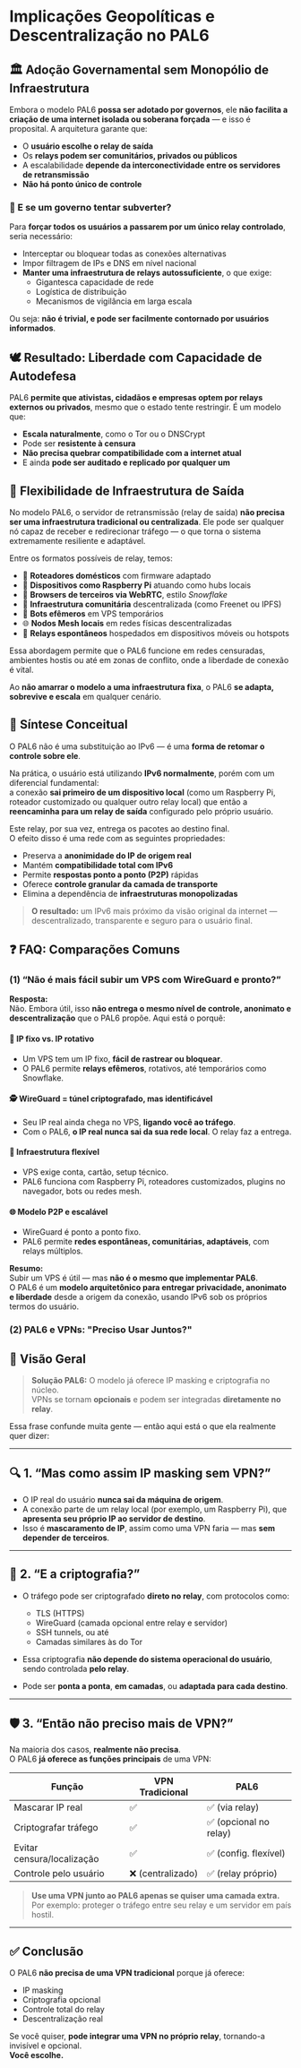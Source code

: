 
# Implicações Geopolíticas e Descentralização no PAL6

## 🏛️ Adoção Governamental sem Monopólio de Infraestrutura

Embora o modelo PAL6 **possa ser adotado por governos**, ele **não facilita a criação de uma internet isolada ou soberana forçada** — e isso é proposital. A arquitetura garante que:

- O **usuário escolhe o relay de saída**
- Os **relays podem ser comunitários, privados ou públicos**
- A escalabilidade **depende da interconectividade entre os servidores de retransmissão**
- **Não há ponto único de controle**

### 🧱 E se um governo tentar subverter?

Para **forçar todos os usuários a passarem por um único relay controlado**, seria necessário:

- Interceptar ou bloquear todas as conexões alternativas
- Impor filtragem de IPs e DNS em nível nacional
- **Manter uma infraestrutura de relays autossuficiente**, o que exige:
  - Gigantesca capacidade de rede
  - Logística de distribuição
  - Mecanismos de vigilância em larga escala

Ou seja: **não é trivial, e pode ser facilmente contornado por usuários informados**.

## 🕊️ Resultado: Liberdade com Capacidade de Autodefesa

PAL6 **permite que ativistas, cidadãos e empresas optem por relays externos ou privados**, mesmo que o estado tente restringir. É um modelo que:

- **Escala naturalmente**, como o Tor ou o DNSCrypt
- Pode ser **resistente à censura**
- **Não precisa quebrar compatibilidade com a internet atual**
- E ainda **pode ser auditado e replicado por qualquer um**

## 🧩 Flexibilidade de Infraestrutura de Saída

No modelo PAL6, o servidor de retransmissão (relay de saída) **não precisa ser uma infraestrutura tradicional ou centralizada**. Ele pode ser qualquer nó capaz de receber e redirecionar tráfego — o que torna o sistema extremamente resiliente e adaptável.

Entre os formatos possíveis de relay, temos:

- 🛜 **Roteadores domésticos** com firmware adaptado
- 🍓 **Dispositivos como Raspberry Pi** atuando como hubs locais
- 🧊 **Browsers de terceiros via WebRTC**, estilo *Snowflake*
- 🧱 **Infraestrutura comunitária** descentralizada (como Freenet ou IPFS)
- 🤖 **Bots efêmeros** em VPS temporários
- 🌐 **Nodos Mesh locais** em redes físicas descentralizadas
- 📡 **Relays espontâneos** hospedados em dispositivos móveis ou hotspots

Essa abordagem permite que o PAL6 funcione em redes censuradas, ambientes hostis ou até em zonas de conflito, onde a liberdade de conexão é vital.

Ao **não amarrar o modelo a uma infraestrutura fixa**, o PAL6 **se adapta, sobrevive e escala** em qualquer cenário.

## 🧭 Síntese Conceitual

O PAL6 não é uma substituição ao IPv6 — é uma **forma de retomar o controle sobre ele**.

Na prática, o usuário está utilizando **IPv6 normalmente**, porém com um diferencial fundamental:  
a conexão **sai primeiro de um dispositivo local** (como um Raspberry Pi, roteador customizado ou qualquer outro relay local) que então a **reencaminha para um relay de saída** configurado pelo próprio usuário.

Este relay, por sua vez, entrega os pacotes ao destino final.  
O efeito disso é uma rede com as seguintes propriedades:

- Preserva a **anonimidade do IP de origem real**
- Mantém **compatibilidade total com IPv6**
- Permite **respostas ponto a ponto (P2P)** rápidas
- Oferece **controle granular da camada de transporte**
- Elimina a dependência de **infraestruturas monopolizadas**

> **O resultado:** um IPv6 mais próximo da visão original da internet — descentralizado, transparente e seguro para o usuário final.

## ❓ FAQ: Comparações Comuns

### (1) “Não é mais fácil subir um VPS com WireGuard e pronto?”

**Resposta:**  
Não. Embora útil, isso **não entrega o mesmo nível de controle, anonimato e descentralização** que o PAL6 propõe. Aqui está o porquê:

#### 🔁 IP fixo vs. IP rotativo
- Um VPS tem um IP fixo, **fácil de rastrear ou bloquear**.
- O PAL6 permite **relays efêmeros**, rotativos, até temporários como Snowflake.

#### 🕵️ WireGuard = túnel criptografado, **mas identificável**
- Seu IP real ainda chega no VPS, **ligando você ao tráfego**.
- Com o PAL6, **o IP real nunca sai da sua rede local**. O relay faz a entrega.

#### 🛜 Infraestrutura flexível
- VPS exige conta, cartão, setup técnico.
- PAL6 funciona com Raspberry Pi, roteadores customizados, plugins no navegador, bots ou redes mesh.

#### 🌐 Modelo P2P e escalável
- WireGuard é ponto a ponto fixo.
- PAL6 permite **redes espontâneas, comunitárias, adaptáveis**, com relays múltiplos.

**Resumo:**  
Subir um VPS é útil — mas **não é o mesmo que implementar PAL6**.  
O PAL6 é um **modelo arquitetônico para entregar privacidade, anonimato e liberdade** desde a origem da conexão, usando IPv6 sob os próprios termos do usuário.


### (2) PAL6 e VPNs: "Preciso Usar Juntos?"

## 🎯 Visão Geral

> **Solução PAL6:** O modelo já oferece IP masking e criptografia no núcleo.  
> VPNs se tornam **opcionais** e podem ser integradas **diretamente no relay**.

Essa frase confunde muita gente — então aqui está o que ela realmente quer dizer:

---

## 🔍 1. “Mas como assim IP masking sem VPN?”

- O IP real do usuário **nunca sai da máquina de origem**.
- A conexão parte de um relay local (por exemplo, um Raspberry Pi), que **apresenta seu próprio IP ao servidor de destino**.
- Isso é **mascaramento de IP**, assim como uma VPN faria — mas **sem depender de terceiros**.

---

## 🔐 2. “E a criptografia?”

- O tráfego pode ser criptografado **direto no relay**, com protocolos como:
  - TLS (HTTPS)
  - WireGuard (camada opcional entre relay e servidor)
  - SSH tunnels, ou até
  - Camadas similares às do Tor

- Essa criptografia **não depende do sistema operacional do usuário**, sendo controlada **pelo relay**.
- Pode ser **ponta a ponta**, **em camadas**, ou **adaptada para cada destino**.

---

## 🛡️ 3. “Então não preciso mais de VPN?”

Na maioria dos casos, **realmente não precisa**.  
O PAL6 **já oferece as funções principais** de uma VPN:

| Função                         | VPN Tradicional | PAL6                 |
|-------------------------------|------------------|----------------------|
| Mascarar IP real              | ✅                | ✅ (via relay)        |
| Criptografar tráfego          | ✅                | ✅ (opcional no relay)|
| Evitar censura/localização    | ✅                | ✅ (config. flexível) |
| Controle pelo usuário         | ❌ (centralizado) | ✅ (relay próprio)    |

> **Use uma VPN junto ao PAL6 apenas se quiser uma camada extra.**  
> Por exemplo: proteger o tráfego entre seu relay e um servidor em país hostil.

---

## ✅ Conclusão

O PAL6 **não precisa de uma VPN tradicional** porque já oferece:
- IP masking
- Criptografia opcional
- Controle total do relay
- Descentralização real

Se você quiser, **pode integrar uma VPN no próprio relay**, tornando-a invisível e opcional.  
**Você escolhe.**

